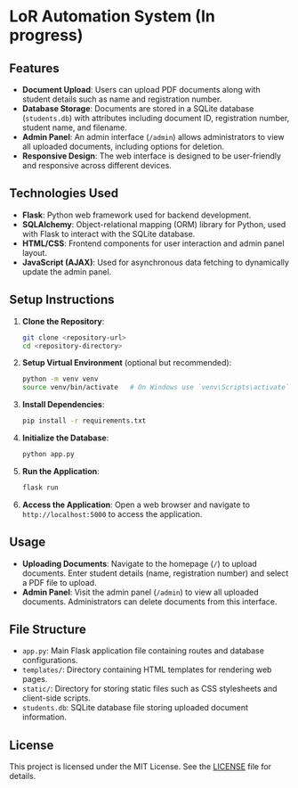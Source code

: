 # LoR Automation System (In progress)

## Features

- **Document Upload**: Users can upload PDF documents along with student details such as name and registration number.
- **Database Storage**: Documents are stored in a SQLite database (`students.db`) with attributes including document ID, registration number, student name, and filename.
- **Admin Panel**: An admin interface (`/admin`) allows administrators to view all uploaded documents, including options for deletion.
- **Responsive Design**: The web interface is designed to be user-friendly and responsive across different devices.

## Technologies Used

- **Flask**: Python web framework used for backend development.
- **SQLAlchemy**: Object-relational mapping (ORM) library for Python, used with Flask to interact with the SQLite database.
- **HTML/CSS**: Frontend components for user interaction and admin panel layout.
- **JavaScript (AJAX)**: Used for asynchronous data fetching to dynamically update the admin panel.

## Setup Instructions

1. **Clone the Repository**:
   ```bash
   git clone <repository-url>
   cd <repository-directory>
   ```

2. **Setup Virtual Environment** (optional but recommended):
   ```bash
   python -m venv venv
   source venv/bin/activate   # On Windows use `venv\Scripts\activate`
   ```

3. **Install Dependencies**:
   ```bash
   pip install -r requirements.txt
   ```

4. **Initialize the Database**:
   ```bash
   python app.py
   ```

5. **Run the Application**:
   ```bash
   flask run
   ```

6. **Access the Application**:
   Open a web browser and navigate to `http://localhost:5000` to access the application.

## Usage

- **Uploading Documents**: Navigate to the homepage (`/`) to upload documents. Enter student details (name, registration number) and select a PDF file to upload.
- **Admin Panel**: Visit the admin panel (`/admin`) to view all uploaded documents. Administrators can delete documents from this interface.

## File Structure

- `app.py`: Main Flask application file containing routes and database configurations.
- `templates/`: Directory containing HTML templates for rendering web pages.
- `static/`: Directory for storing static files such as CSS stylesheets and client-side scripts.
- `students.db`: SQLite database file storing uploaded document information.

## License

This project is licensed under the MIT License. See the [LICENSE](LICENSE) file for details.
